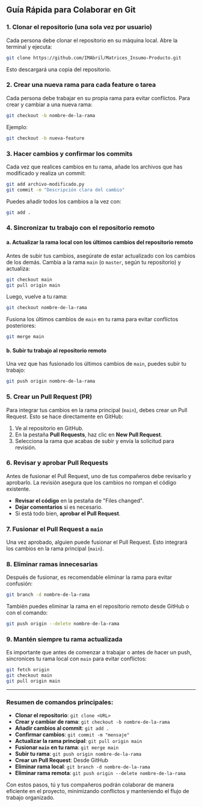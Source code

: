 ## Guía Rápida para Colaborar en Git

### 1. **Clonar el repositorio (una sola vez por usuario)**
Cada persona debe clonar el repositorio en su máquina local. Abre la terminal y ejecuta:

```bash
git clone https://github.com/IMAbril/Matrices_Insumo-Producto.git
```

Esto descargará una copia del repositorio.

### 2. **Crear una nueva rama para cada feature o tarea**
Cada persona debe trabajar en su propia rama para evitar conflictos. Para crear y cambiar a una nueva rama:

```bash
git checkout -b nombre-de-la-rama
```

Ejemplo:

```bash
git checkout -b nueva-feature
```

### 3. **Hacer cambios y confirmar los commits**
Cada vez que realices cambios en tu rama, añade los archivos que has modificado y realiza un commit:

```bash
git add archivo-modificado.py
git commit -m "Descripción clara del cambio"
```

Puedes añadir todos los cambios a la vez con:

```bash
git add .
```

### 4. **Sincronizar tu trabajo con el repositorio remoto**

#### a. **Actualizar la rama local con los últimos cambios del repositorio remoto**
Antes de subir tus cambios, asegúrate de estar actualizado con los cambios de los demás. Cambia a la rama `main` (o `master`, según tu repositorio) y actualiza:

```bash
git checkout main
git pull origin main
```

Luego, vuelve a tu rama:

```bash
git checkout nombre-de-la-rama
```

Fusiona los últimos cambios de `main` en tu rama para evitar conflictos posteriores:

```bash
git merge main
```

#### b. **Subir tu trabajo al repositorio remoto**
Una vez que has fusionado los últimos cambios de `main`, puedes subir tu trabajo:

```bash
git push origin nombre-de-la-rama
```

### 5. **Crear un Pull Request (PR)**
Para integrar tus cambios en la rama principal (`main`), debes crear un Pull Request. Esto se hace directamente en GitHub:

1. Ve al repositorio en GitHub.
2. En la pestaña **Pull Requests**, haz clic en **New Pull Request**.
3. Selecciona la rama que acabas de subir y envía la solicitud para revisión.

### 6. **Revisar y aprobar Pull Requests**
Antes de fusionar el Pull Request, uno de tus compañeros debe revisarlo y aprobarlo. La revisión asegura que los cambios no rompan el código existente.

- **Revisar el código** en la pestaña de "Files changed".
- **Dejar comentarios** si es necesario.
- Si está todo bien, **aprobar el Pull Request**.

### 7. **Fusionar el Pull Request a `main`**
Una vez aprobado, alguien puede fusionar el Pull Request. Esto integrará los cambios en la rama principal (`main`).

### 8. **Eliminar ramas innecesarias**
Después de fusionar, es recomendable eliminar la rama para evitar confusión:

```bash
git branch -d nombre-de-la-rama
```

También puedes eliminar la rama en el repositorio remoto desde GitHub o con el comando:

```bash
git push origin --delete nombre-de-la-rama
```

### 9. **Mantén siempre tu rama actualizada**
Es importante que antes de comenzar a trabajar o antes de hacer un push, sincronices tu rama local con `main` para evitar conflictos:

```bash
git fetch origin
git checkout main
git pull origin main
```

---

### Resumen de comandos principales:

- **Clonar el repositorio**: `git clone <URL>`
- **Crear y cambiar de rama**: `git checkout -b nombre-de-la-rama`
- **Añadir cambios al commit**: `git add .`
- **Confirmar cambios**: `git commit -m "mensaje"`
- **Actualizar la rama principal**: `git pull origin main`
- **Fusionar `main` en tu rama**: `git merge main`
- **Subir tu rama**: `git push origin nombre-de-la-rama`
- **Crear un Pull Request**: Desde GitHub
- **Eliminar rama local**: `git branch -d nombre-de-la-rama`
- **Eliminar rama remota**: `git push origin --delete nombre-de-la-rama`

Con estos pasos, tú y tus compañeros podrán colaborar de manera eficiente en el proyecto, minimizando conflictos y manteniendo el flujo de trabajo organizado.
